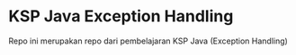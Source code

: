 # KSP Java Exception Handling
Repo ini merupakan repo dari pembelajaran KSP Java (Exception Handling)
